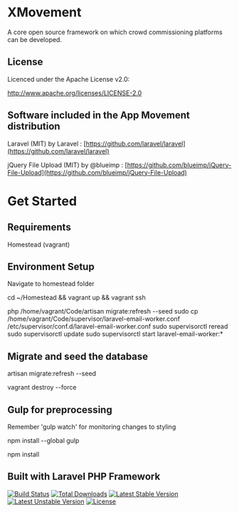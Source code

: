 XMovement
============
A core open source framework on which crowd commissioning platforms can be developed.

License
----------------
Licenced under the Apache License v2.0:

http://www.apache.org/licenses/LICENSE-2.0

Software included in the App Movement distribution
----------------
Laravel (MIT) by Laravel : [https://github.com/laravel/laravel](https://github.com/laravel/laravel)

jQuery File Upload (MIT) by @blueimp : [https://github.com/blueimp/jQuery-File-Upload](https://github.com/blueimp/jQuery-File-Upload)


Get Started
============

Requirements
----------------
Homestead (vagrant)

Environment Setup
----------------
Navigate to homestead folder

cd ~/Homestead && vagrant up && vagrant ssh

php /home/vagrant/Code/artisan migrate:refresh --seed
sudo cp /home/vagrant/Code/supervisor/laravel-email-worker.conf /etc/supervisor/conf.d/laravel-email-worker.conf
sudo supervisorctl reread
sudo supervisorctl update
sudo supervisorctl start laravel-email-worker:*

Migrate and seed the database
----------------
artisan migrate:refresh --seed

vagrant destroy --force

Gulp for preprocessing
----------------
Remember 'gulp watch' for monitoring changes to styling

npm install --global gulp

npm install

Built with Laravel PHP Framework
----------------
[![Build Status](https://travis-ci.org/laravel/framework.svg)](https://travis-ci.org/laravel/framework)
[![Total Downloads](https://poser.pugx.org/laravel/framework/d/total.svg)](https://packagist.org/packages/laravel/framework)
[![Latest Stable Version](https://poser.pugx.org/laravel/framework/v/stable.svg)](https://packagist.org/packages/laravel/framework)
[![Latest Unstable Version](https://poser.pugx.org/laravel/framework/v/unstable.svg)](https://packagist.org/packages/laravel/framework)
[![License](https://poser.pugx.org/laravel/framework/license.svg)](https://packagist.org/packages/laravel/framework)